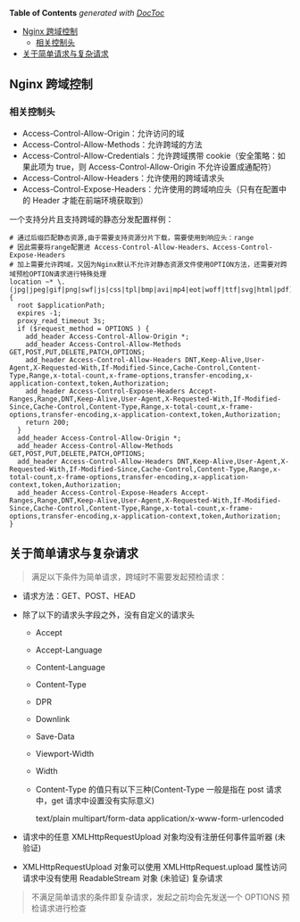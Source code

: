 <!-- START doctoc generated TOC please keep comment here to allow auto update -->
<!-- DON'T EDIT THIS SECTION, INSTEAD RE-RUN doctoc TO UPDATE -->
**Table of Contents**  *generated with [DocToc](https://github.com/thlorenz/doctoc)*

- [Nginx 跨域控制](#nginx-%E8%B7%A8%E5%9F%9F%E6%8E%A7%E5%88%B6)
  - [相关控制头](#%E7%9B%B8%E5%85%B3%E6%8E%A7%E5%88%B6%E5%A4%B4)
- [关于简单请求与复杂请求](#%E5%85%B3%E4%BA%8E%E7%AE%80%E5%8D%95%E8%AF%B7%E6%B1%82%E4%B8%8E%E5%A4%8D%E6%9D%82%E8%AF%B7%E6%B1%82)

<!-- END doctoc generated TOC please keep comment here to allow auto update -->

## Nginx 跨域控制

### 相关控制头

- Access-Control-Allow-Origin：允许访问的域
- Access-Control-Allow-Methods：允许跨域的方法
- Access-Control-Allow-Credentials：允许跨域携带 cookie（安全策略：如果此项为 true，则 Access-Control-Allow-Origin 不允许设置成通配符）
- Access-Control-Allow-Headers：允许使用的跨域请求头
- Access-Control-Expose-Headers：允许使用的跨域响应头（只有在配置中的 Header 才能在前端环境获取到）

一个支持分片且支持跨域的静态分发配置样例：

```nginx
# 通过后缀匹配静态资源,由于需要支持资源分片下载，需要使用到响应头：range
# 因此需要将range配置进 Access-Control-Allow-Headers、Access-Control-Expose-Headers
# 加上需要允许跨域，又因为Nginx默认不允许对静态资源文件使用OPTION方法，还需要对跨域预检OPTION请求进行特殊处理
location ~* \.(jpg|jpeg|gif|png|swf|js|css|tpl|bmp|avi|mp4|eot|woff|ttf|svg|html|pdf)$ {
  root $applicationPath;
  expires -1;
  proxy_read_timeout 3s;
  if ($request_method = OPTIONS ) {
    add_header Access-Control-Allow-Origin *;
    add_header Access-Control-Allow-Methods GET,POST,PUT,DELETE,PATCH,OPTIONS;
    add_header Access-Control-Allow-Headers DNT,Keep-Alive,User-Agent,X-Requested-With,If-Modified-Since,Cache-Control,Content-Type,Range,x-total-count,x-frame-options,transfer-encoding,x-application-context,token,Authorization;
    add_header Access-Control-Expose-Headers Accept-Ranges,Range,DNT,Keep-Alive,User-Agent,X-Requested-With,If-Modified-Since,Cache-Control,Content-Type,Range,x-total-count,x-frame-options,transfer-encoding,x-application-context,token,Authorization;
    return 200;
  }
  add_header Access-Control-Allow-Origin *;
  add_header Access-Control-Allow-Methods GET,POST,PUT,DELETE,PATCH,OPTIONS;
  add_header Access-Control-Allow-Headers DNT,Keep-Alive,User-Agent,X-Requested-With,If-Modified-Since,Cache-Control,Content-Type,Range,x-total-count,x-frame-options,transfer-encoding,x-application-context,token,Authorization;
  add_header Access-Control-Expose-Headers Accept-Ranges,Range,DNT,Keep-Alive,User-Agent,X-Requested-With,If-Modified-Since,Cache-Control,Content-Type,Range,x-total-count,x-frame-options,transfer-encoding,x-application-context,token,Authorization;
}
```

## 关于简单请求与复杂请求

> 满足以下条件为简单请求，跨域时不需要发起预检请求：

- 请求方法：GET、POST、HEAD
- 除了以下的请求头字段之外，没有自定义的请求头

  - Accept
  - Accept-Language
  - Content-Language
  - Content-Type
  - DPR
  - Downlink
  - Save-Data
  - Viewport-Width
  - Width
  - Content-Type 的值只有以下三种(Content-Type 一般是指在 post 请求中，get 请求中设置没有实际意义)

    text/plain
    multipart/form-data
    application/x-www-form-urlencoded

- 请求中的任意 XMLHttpRequestUpload 对象均没有注册任何事件监听器 (未验证)

- XMLHttpRequestUpload 对象可以使用 XMLHttpRequest.upload 属性访问
  请求中没有使用 ReadableStream 对象 (未验证)
  复杂请求

> 不满足简单请求的条件即复杂请求，发起之前均会先发送一个 OPTIONS 预检请求进行检查
